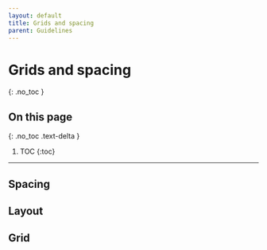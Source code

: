 ```yaml
---
layout: default
title: Grids and spacing
parent: Guidelines
---
```


# Grids and spacing
{: .no_toc }

## On this page
{: .no_toc .text-delta }

1. TOC
{:toc}

---

## Spacing

## Layout

## Grid
